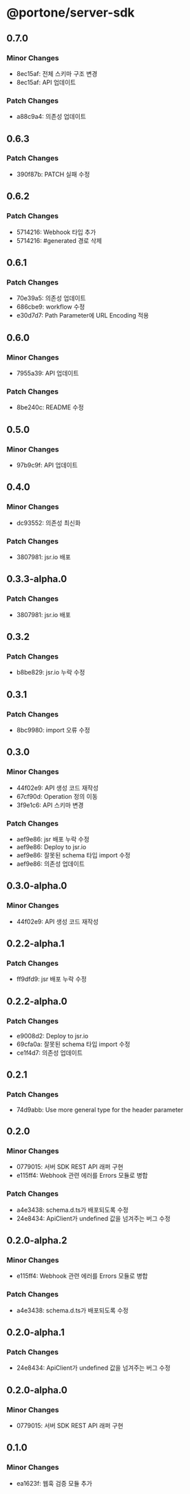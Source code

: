 # @portone/server-sdk

## 0.7.0

### Minor Changes

- 8ec15af: 전체 스키마 구조 변경
- 8ec15af: API 업데이트

### Patch Changes

- a88c9a4: 의존성 업데이트

## 0.6.3

### Patch Changes

- 390f87b: PATCH 실패 수정

## 0.6.2

### Patch Changes

- 5714216: Webhook 타입 추가
- 5714216: #generated 경로 삭제

## 0.6.1

### Patch Changes

- 70e39a5: 의존성 업데이트
- 686cbe9: workflow 수정
- e30d7d7: Path Parameter에 URL Encoding 적용

## 0.6.0

### Minor Changes

- 7955a39: API 업데이트

### Patch Changes

- 8be240c: README 수정

## 0.5.0

### Minor Changes

- 97b9c9f: API 업데이트

## 0.4.0

### Minor Changes

- dc93552: 의존성 최신화

### Patch Changes

- 3807981: jsr.io 배포

## 0.3.3-alpha.0

### Patch Changes

- 3807981: jsr.io 배포

## 0.3.2

### Patch Changes

- b8be829: jsr.io 누락 수정

## 0.3.1

### Patch Changes

- 8bc9980: import 오류 수정

## 0.3.0

### Minor Changes

- 44f02e9: API 생성 코드 재작성
- 67cf90d: Operation 정의 이동
- 3f9e1c6: API 스키마 변경

### Patch Changes

- aef9e86: jsr 배포 누락 수정
- aef9e86: Deploy to jsr.io
- aef9e86: 잘못된 schema 타입 import 수정
- aef9e86: 의존성 업데이트

## 0.3.0-alpha.0

### Minor Changes

- 44f02e9: API 생성 코드 재작성

## 0.2.2-alpha.1

### Patch Changes

- ff9dfd9: jsr 배포 누락 수정

## 0.2.2-alpha.0

### Patch Changes

- e9008d2: Deploy to jsr.io
- 69cfa0a: 잘못된 schema 타입 import 수정
- ce1f4d7: 의존성 업데이트

## 0.2.1

### Patch Changes

- 74d9abb: Use more general type for the header parameter

## 0.2.0

### Minor Changes

- 0779015: 서버 SDK REST API 래퍼 구현
- e115ff4: Webhook 관련 에러를 Errors 모듈로 병합

### Patch Changes

- a4e3438: schema.d.ts가 배포되도록 수정
- 24e8434: ApiClient가 undefined 값을 넘겨주는 버그 수정

## 0.2.0-alpha.2

### Minor Changes

- e115ff4: Webhook 관련 에러를 Errors 모듈로 병합

### Patch Changes

- a4e3438: schema.d.ts가 배포되도록 수정

## 0.2.0-alpha.1

### Patch Changes

- 24e8434: ApiClient가 undefined 값을 넘겨주는 버그 수정

## 0.2.0-alpha.0

### Minor Changes

- 0779015: 서버 SDK REST API 래퍼 구현

## 0.1.0

### Minor Changes

- ea1623f: 웹훅 검증 모듈 추가
